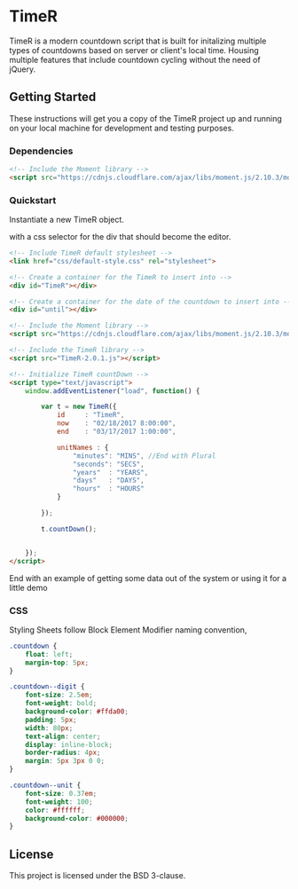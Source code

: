 # TimeR

TimeR is a modern countdown script that is built for initalizing multiple types of countdowns based on server or client's local time. Housing multiple features that include countdown cycling without the need of jQuery.

## Getting Started

These instructions will get you a copy of the TimeR project up and running on your local machine for development and testing purposes.


### Dependencies

```html
<!-- Include the Moment library -->
<script src="https://cdnjs.cloudflare.com/ajax/libs/moment.js/2.10.3/moment.js"></script>
  ```


### Quickstart

Instantiate a new TimeR object.

 with a css selector for the div that should become the editor.


```html
<!-- Include TimeR default stylesheet -->
<link href="css/default-style.css" rel="stylesheet">

<!-- Create a container for the TimeR to insert into -->
<div id="TimeR"></div>

<!-- Create a container for the date of the countdown to insert into -->
<div id="until"></div>

<!-- Include the Moment library -->
<script src="https://cdnjs.cloudflare.com/ajax/libs/moment.js/2.10.3/moment.js"></script>

<!-- Include the TimeR library -->
<script src="TimeR-2.0.1.js"></script>

<!-- Initialize TimeR countDown -->
<script type="text/javascript">
	window.addEventListener("load", function() {

		var t = new TimeR({
			id     : "TimeR",
			now    : "02/18/2017 8:00:00",
			end    : "03/17/2017 1:00:00",

			unitNames : {
				"minutes": "MINS", //End with Plural
				"seconds": "SECS",
				"years"  : "YEARS",
				"days"   : "DAYS",
				"hours"  : "HOURS"
			}

		});

		t.countDown();


	});
</script>
```

End with an example of getting some data out of the system or using it for a little demo



### CSS

Styling Sheets follow Block Element Modifier naming convention,

```css
.countdown {
	float: left;
	margin-top: 5px;
}

.countdown--digit {
	font-size: 2.5em;
	font-weight: bold;
	background-color: #ffda00;
	padding: 5px;
	width: 80px;
	text-align: center;
	display: inline-block;
	border-radius: 4px;
	margin: 5px 3px 0 0;
}

.countdown--unit {
	font-size: 0.37em;
	font-weight: 100;
	color: #ffffff;
	background-color: #000000;
}
```


## License

This project is licensed under the BSD 3-clause.